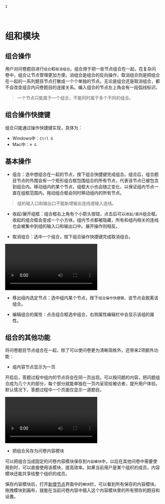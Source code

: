 ```index
1
```
```tag

```
```summary
```
# 组和模块

## 组合操作
用户对问卷题目进行`组合`和`取消组合`。组合用于把一些节点组合在一起，在复杂问卷中，组合让节点管理更加方便。消组合是组合的反向操作，取消组合则是把组合在一起的一系列题目节点打散成一个个单独的节点。无论是组合还是取消组合，都不会改变组合内问卷题目的连接关系。编入组合的节点左上角会有一段弧线标识。
  
> 一个节点只能属于一个组合，不能同时属于多个不同的组合。

## 组合操作快捷键
组合只能通过操作快捷键实现，具体为：
+ Windows中：`Ctrl G`
+ Mac中：`⌘ G`

## 基本操作

+ 组合：选中想组合在一起的节点，按下组合快捷键完成组合。组合后，组合题目节点的外围会有一个矩形组合框包围组合的所有节点，代表该节点已被包含到组合内。移动组内的某个节点，组框大小也会随之变化，以保证组内节点一直在组框范围内。拖动组合框会同时移动组内的所有节点。

> 组的输入口和输出口不能新增输出连线或输入连线。

+ 收起/展开组框：组合框右上角有个小箭头按钮，点击后可以`收起/展开`组合框。收起的组合框会变成一个小方块，组内节点都被隐藏，所有和组内相关的连线也会被集中到组的输入口和输出口中。展开操作则相反。

+ 取消组合：选中一个组合，按下组合操作快捷键完成取消组合。

<video id="video" autoplay="autoplay" loop="loop">
    <source id="mp4" src="https://media.choiceform.com/doc-help/zh-cn/design/group/join-and-remove.mp4" type="video/mp4">
</video>

+ 移出组内选定节点：选中组内某个节点，按下`组合操作快捷键`，该节点会脱离该组合。

+ 编辑组合的属性：点击组合框选中组合，右侧属性编辑栏中会显示该组的属性。

## 组合的其他功能

将问卷题目节点组合在一起，除了可以使问卷更为清晰简练外，还带来2项额外功能：

+ 组内容节点显示为一页
  
开启后，答题过程中组内的节点将会在同一页出现。可以按问题的内容，把问题组合成为几个大的部分，每个部分就能单独在一页内呈现给被访者，提升用户体验。默认情况下，答题过程中一个页面仅显示一道题目。

<video id="video" autoplay="autoplay" loop="loop">
    <source id="mp4" src="https://media.choiceform.com/doc-help/zh-cn/design/group/save-symbols.mp4" type="video/mp4">
</video>

+ 把组合另存为问卷内容模块
  
可以把组合当成固定的问卷内容模块保存到`内容模块`中，以后在其他问卷中需要使用到时，可以直接使用该模块，提高效率。如果当前用户是某个组织的成员，内容模块还能共享给整个组织的成员。

保存内容模块后，打开[新增节点](../layout/toolbar.md#新增节点)界面中的`模块`栏，可以看到所有保存的内容模块。拖拽模块到画布，就能在当前问卷内容中插入这个内容模块里的所有预存的题目和设置。

